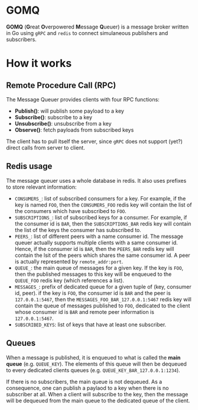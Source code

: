 # GOMQ

**GOMQ** (**G**reat **O**verpowered **M**essage **Q**ueuer) is a message broker
written in Go using `gRPC` and `redis` to connect simulaneous publishers
and subscribers.

# How it works

## Remote Procedure Call (RPC)

The Message Queuer provides clients with four RPC functions:

  * **Publish()**: will publish some payload to a key
  * **Subscribe()**: subscribe to a key
  * **Unsubscribe()**: unsubscribe from a key
  * **Observe()**: fetch payloads from subscribed keys

The client has to pull itself the server, since `gRPC` does not support (yet?)
direct calls from server to client.

## Redis usage

The message queuer uses a whole database in redis. It also uses prefixes to
store relevant information:

  * `CONSUMERS_`: list of subscribed consumers for a key. For example,
  if the key is named `FOO`, then the `CONSUMERS_FOO` redis key will contain
  the list of the consumers which have subscribed to `FOO`.
  * `SUBSCRIPTIONS_`: list of subscribed keys for a consumer. For example,
  if the consumer id is `BAR`, then the `SUBSCRIPTIONS_BAR` redis key will
  contain the list of the keys the consumer has subscribed to.
  * `PEERS_`: list of different peers with a name consumer id. The message
  queuer actually supports multiple clients with a same consumer id. Hence,
  if the consumer id is `BAR`, then the `PEERS_BAR` redis key will contain
  the lsit of the peers which shares the same consumer id. A peer is actually
  represented by `remote_addr:port`.
  * `QUEUE_`: the main queue of messages for a given key. If the key is `FOO`,
  then the published messages to this key will be enqueued to the `QUEUE_FOO`
  redis key (which references a list).
  * `MESSAGES_`: prefix of dedicated queue for a given tuple of (key,
  consumer id, peer). if the key is `FOO`, the consumer id is `BAR` and the
  peer is `127.0.0.1:5467`, then the `MESSAGES_FOO_BAR_127.0.0.1:5467` redis
  key will contain the queue of messages published to `FOO`, dedicated to the
  client whose consumer id is `BAR` and remote peer information is
  `127.0.0.1:5467`.
  * `SUBSCRIBED_KEYS`: list of keys that have at least one subscriber.

## Queues

When a message is published, it is enqueued to what is called the
**main queue** (e.g. `QUEUE_KEY`). The elements of this queue will then be
dequeued to every dedicated clients queues
(e.g. `QUEUE_KEY_BAR_127.0.0.1:1234`).

If there is no subscribers, the main queue is not dequeued. As a consequence,
one can publish a paylaod to a key when there is no subscriber at all. When
a client will subscribe to the key, then the message will be dequeued from the
main queue to the dedicated queue of the client.
